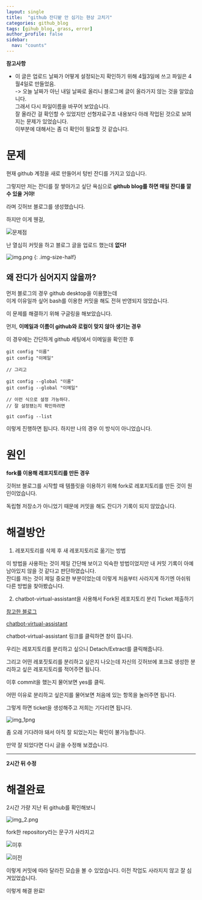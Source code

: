 ```yaml
---
layout: single
title:  "github 잔디밭 안 심기는 현상 고치기"
categories: github_blog
tags: [gihub_blog, grass, error]
author_profile: false
sidebar:
  nav: "counts"
---
```


<div class="notice--warning">
  <strong>참고사항</strong>
  <ul>
    <li>
      이 글은 업로드 날짜가 어떻게 설정되는지 확인하기 위해 4월3일에 쓰고 파일은 4월4일로 만들었음.<br>
      -> 오늘 날짜가 아닌 내일 날짜로 올리니 블로그에 글이 올라가지 않는 것을 알았습니다. <br>
      그래서 다시 파일이름을 바꾸어 보았습니다. <br>
      잘 올라간 걸 확인할 수 있었지만 선형자료구조 내용보다 아래 작업된 것으로 보여지는 문제가 있었습니다.<br>
      이부분에 대해서는 좀 더 확인이 필요할 것 같습니다.
    </li>
  </ul>
</div>

# 문제

현재 github 계정을 새로 만들어서 텅빈 잔디를 가지고 있습니다.

그렇지만 저는 잔디를 잘 쌓아가고 싶단 욕심으로 **github blog를 하면 매일 잔디를 깔 수 있을 거야!**

라며 깃허브 블로그를 생성했습니다. 

하지만 이게 웬걸,

![문제점]({{site.url}}/images/2024-04-03-githubgrass/img.png)

난 열심히 커밋을 하고 블로그 글을 업로드 했는데 **없다!**

![img.png]({{site.url}}/images/2024-04-03-githubgrass/CyM0EaOVIAI4fOQ.jpg)
{: .img-size-half}

## 왜 잔디가 심어지지 않을까? 

먼저 블로그의 경우 github desktop을 이용했는데<br>
이게 이유일까 싶어 bash를 이용한 커밋을 해도 전혀 반영되지 않았습니다. 

이 문제를 해결하기 위해 구글링을 해보았습니다.

먼저, **이메일과 이름이 github와 로컬이 맞지 않아 생기는 경우**

이 경우에는 간단하게 github 세팅에서 이메일을 확인한 후 

```
git config "이름"
git config "이메일"

// 그리고

git config --global "이름"
git config --global "이메일"

// 이런 식으로 설정 가능하다.
// 잘 설정됐는지 확인하려면 

git config --list

```
이렇게 진행하면 됩니다. 하지만 나의 경우 이 방식이 아니었습니다.

# 원인

**fork를 이용해 레포지토리를 만든 경우** 

깃허브 블로그를 시작할 때 템플릿을 이용하기 위해 fork로 레포지토리를 만든 것이 원인이었습니다.

독립형 저장소가 아니었기 때문에 커밋을 해도 잔디가 기록이 되지 않았습니다.

# 해결방안

1. 레포지토리를 삭제 후 새 레포지토리로 옮기는 방법

이 방법을 사용하는 것이 제일 간단해 보이고 익숙한 방법이었지만 내 커밋 기록이 아예 남아있지 않을 것 같다고 판단하였습니다.<br>
잔디를 까는 것이 제일 중요한 부분이었는데 이렇게 처음부터 사라지게 하기엔 아쉬워 다른 방법을 찾아봤습니다. 

2. chatbot-virtual-assistant을 사용해서 Fork된 레포지토리 분리 Ticket 제출하기

[참고한 블로그](https://jonghoonpark.com/2023/10/02/fork%ED%95%9C-github-%EC%A0%80%EC%9E%A5%EC%86%8C-%EB%B6%84%EB%A6%AC%ED%95%98%EA%B8%B0)<br>

[chatbot-virtual-assistant](https://support.github.com/contact?tags=rr-forks&subject=Detach%20Fork&flow=detach_fork)<br>

chatbot-virtual-assistant 링크를 클릭하면 창이 뜹니다.

우리는 레포지토리를 분리하고 싶으니 Detach/Extract를 클릭해줍니다.

그리고 어떤 레포짓토리를 분리하고 싶은지 나오는데 자신의 깃허브에 포크로 생성한 분리하고 싶은 레포지토리를 적어주면 됩니다.

이후 commit을 했는지 물어보면 yes를 클릭. 

어떤 이유로 분리하고 싶은지를 물어보면 처음에 있는 항목을 눌러주면 됩니다.

그렇게 하면 ticket을 생성해주고 저희는 기다리면 됩니다.

![img_1png]({{site.url}}/images/2024-04-03-githubgrass/img_1.png)

좀 오래 기다려야 돼서 아직 잘 되었는지는 확인이 불가능합니다.

만약 잘 되었다면 다시 글을 수정해 보겠습니다.

***
**2시간 뒤 수정**

# 해결완료

2시간 가량 지난 뒤 github를 확인해보니 

![img_2.png]({{site.url}}/images/2024-04-03-githubgrass/img_2.png)

fork한 repository라는 문구가 사라지고 

![이후]({{site.url}}/images/2024-04-03-githubgrass/img_3.png)

![이전]({{site.url}}/images/2024-04-03-githubgrass/img.png)

이렇게 커밋에 따라 달라진 모습을 볼 수 있었습니다.
이전 작업도 사라지지 않고 잘 심겨있었습니다. 

이렇게 해결 완료!